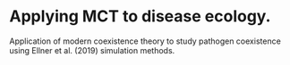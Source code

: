 # Applying MCT to disease ecology.
Application of modern coexistence theory to study pathogen coexistence using Ellner et al. (2019) simulation methods.
